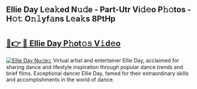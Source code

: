 ## Ellie Day L𝚎a𝚔ed N𝚞𝚍e - Part-Utr Vi𝚍𝚎o P𝚑𝚘tos - H𝚘𝚝 O𝚗𝚕yf𝚊ns L𝚎a𝚔s 8PtHp

# <h2><a href="http://kf30ud.oniu.top/?m=Ellie+Day">🔗👉 🔴 Ellie Day P𝚑ot𝚘𝚜 V𝚒d𝚎o</a></h2>

[![Ellie Day Nu𝚍e𝚜](https://i.imgur.com/0qMVB7G.gif)](http://kf30ud.oniu.top/?m=Ellie+Day)
Virtual artist and entertainer Ellie Day, acclaimed for sharing dance and lifestyle inspiration through popular dance trends and brief films. Exceptional dancer Ellie Day, famed for their extraordinary skills and accomplishments in the world of dance.  
